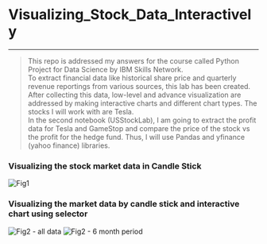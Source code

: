 # Visualizing_Stock_Data_Interactively
----------------------------------------------------------------
> This repo is addressed my answers for the course called Python Project for Data Science by IBM Skills Network.<br>
To extract financial data like historical share price and quarterly revenue reportings from various sources, this lab has been created. After collecting this data, low-level and advance visualization are addressed by making interactive charts and different chart types. The stocks I will work with are Tesla.<br>
In the second notebook (USStockLab), I am going to extract the profit data for Tesla and GameStop and compare the price of the stock vs the profit for the hedge fund. Thus, I will use Pandas and yfinance (yahoo finance) libraries.


### Visualizing the stock market data in Candle Stick
![Fig1](https://github.com/znawfar/Visualizing_Stock_Data_Interactively/blob/main/Figures/Fig1.png)

### Visualizing the market data by candle stick and interactive chart using selector
![Fig2 - all data](https://github.com/znawfar/Visualizing_Stock_Data_Interactively/blob/main/Figures/Fig2%20-%20all.png)
![Fig2 - 6 month period](https://github.com/znawfar/Visualizing_Stock_Data_Interactively/blob/main/Figures/Fig2%20-%206m.png)
